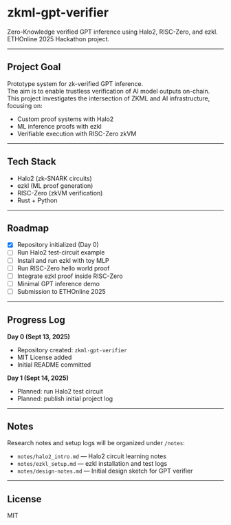 # zkml-gpt-verifier

Zero-Knowledge verified GPT inference using Halo2, RISC-Zero, and ezkl.  
ETHOnline 2025 Hackathon project.

---

## Project Goal
Prototype system for zk-verified GPT inference.  
The aim is to enable trustless verification of AI model outputs on-chain.  
This project investigates the intersection of ZKML and AI infrastructure, focusing on:  
- Custom proof systems with Halo2  
- ML inference proofs with ezkl  
- Verifiable execution with RISC-Zero zkVM  

---

## Tech Stack
- Halo2 (zk-SNARK circuits)  
- ezkl (ML proof generation)  
- RISC-Zero (zkVM verification)  
- Rust + Python  

---

## Roadmap
- [x] Repository initialized (Day 0)  
- [ ] Run Halo2 test-circuit example  
- [ ] Install and run ezkl with toy MLP  
- [ ] Run RISC-Zero hello world proof  
- [ ] Integrate ezkl proof inside RISC-Zero  
- [ ] Minimal GPT inference demo  
- [ ] Submission to ETHOnline 2025  

---

## Progress Log
**Day 0 (Sept 13, 2025)**  
- Repository created: `zkml-gpt-verifier`  
- MIT License added  
- Initial README committed  

**Day 1 (Sept 14, 2025)**  
- Planned: run Halo2 test circuit  
- Planned: publish initial project log  

---

## Notes
Research notes and setup logs will be organized under `/notes`:  
- `notes/halo2_intro.md` — Halo2 circuit learning notes  
- `notes/ezkl_setup.md` — ezkl installation and test logs  
- `notes/design-notes.md` — Initial design sketch for GPT verifier  

---

## License
MIT
